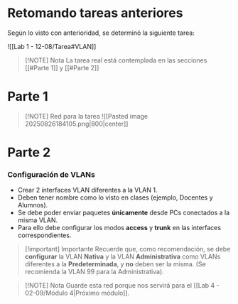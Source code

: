 # Retomando tareas anteriores

Según lo visto con anterioridad, se determinó la siguiente tarea:

![[Lab 1 - 12-08/Tarea#VLAN]]


> [!NOTE] Nota
> La tarea real está contemplada en las secciones [[#Parte 1]] y [[#Parte 2]]

# Parte 1


> [!NOTE] Red para la tarea
> ![[Pasted image 20250826184105.png|800|center]]

# Parte 2

### Configuración de VLANs

- Crear 2 interfaces VLAN diferentes a la VLAN 1.
- Deben tener nombre como lo visto en clases (ejemplo, Docentes y Alumnos).
- Se debe poder enviar paquetes **únicamente** desde PCs conectados a la misma VLAN.
- Para ello debe configurar los modos **access** y **trunk** en las interfaces correspondientes.

> [!important] Importante
> Recuerde que, como recomendación, se debe **configurar** la VLAN **Nativa** y la VLAN **Administrativa** como VLANs diferentes a la **Predeterminada**, y **no** deben ser la misma. (Se recomienda la VLAN 99 para la Administrativa).


> [!NOTE] Nota
> Guarde esta red porque nos servirá para el [[Lab 4 - 02-09/Módulo 4|Próximo módulo]].